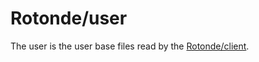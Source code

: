 # Rotonde/user

The user is the user base files read by the [Rotonde/client](https://github.com/Rotonde/client).